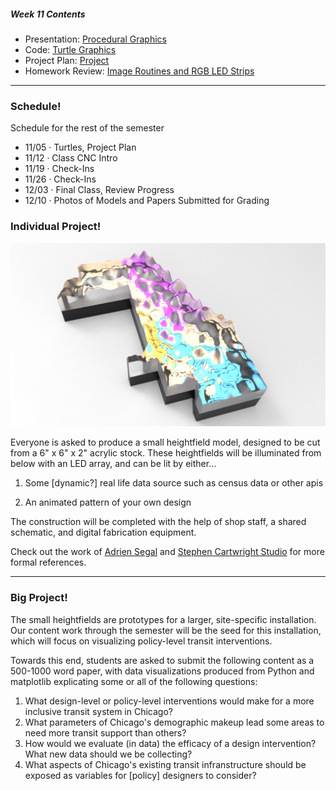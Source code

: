 ##### Week 11 Contents
- Presentation: [Procedural Graphics](readme.md)
- Code: [Turtle Graphics](turtle.md)
- Project Plan: [Project](project.md)
- Homework Review: [Image Routines and RGB LED Strips](homework-review.md)

-----

### Schedule!

Schedule for the rest of the semester

- 11/05 · Turtles, Project Plan
- 11/12 · Class CNC Intro 
- 11/19 · Check-Ins
- 11/26 · Check-Ins
- 12/03 · Final Class, Review Progress
- 12/10 · Photos of Models and Papers Submitted for Grading


### Individual Project! 

![model](model.png)

Everyone is asked to produce a small heightfield model, designed to be cut from a 6" x 6" x 2" acrylic stock. These heightfields will be illuminated from below with an LED array, and can be lit by either... 

1. Some [dynamic?] real life data source such as census data or other apis

2. An animated pattern of your own design

The construction will be completed with the help of shop staff, a shared schematic, and digital fabrication equipment. 

Check out the work of [Adrien Segal](https://www.adriensegal.com) and [Stephen Cartwright Studio](http://stephencartwrightstudio.blogspot.com/2015/05/acrylic-milling.html) for more formal references.

------

### Big Project! 

The small heightfields are prototypes for a larger, site-specific installation. Our content work through the semester will be the seed for this installation, which will focus on visualizing policy-level transit interventions.

Towards this end, students are asked to submit the following content as a 500-1000 word paper, with data visualizations produced from Python and matplotlib explicating some or all of the following questions:

1. What design-level or policy-level interventions would make for a more inclusive transit system in Chicago?
2. What parameters of Chicago's demographic makeup lead some areas to need more transit support than others?
3. How would we evaluate (in data) the efficacy of a design intervention? What new data should we be collecting?
4. What aspects of Chicago's existing transit infranstructure should be exposed as variables for [policy] designers to consider?

